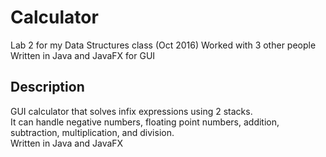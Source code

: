 # Calculator
Lab 2 for my Data Structures class (Oct 2016)
Worked with 3 other people
Written in Java and JavaFX for GUI
## Description
GUI calculator that solves infix expressions using 2 stacks.</br>
It can handle negative numbers, floating point numbers, addition, subtraction, multiplication, and division.</br>
Written in Java and JavaFX
